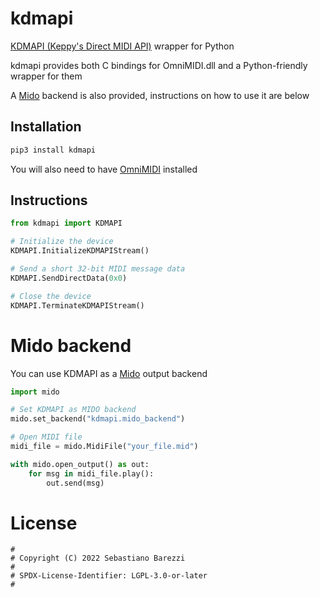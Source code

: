 # kdmapi

[KDMAPI (Keppy's Direct MIDI API)](https://github.com/KeppySoftware/OmniMIDI/blob/master/DeveloperContent/KDMAPI.md) wrapper for Python

kdmapi provides both C bindings for OmniMIDI.dll and a Python-friendly wrapper for them

A [Mido](https://pypi.org/project/mido/) backend is also provided, instructions on how to use it are below

## Installation

```sh
pip3 install kdmapi
```

You will also need to have [OmniMIDI](https://github.com/KeppySoftware/OmniMIDI) installed

## Instructions

```python
from kdmapi import KDMAPI

# Initialize the device
KDMAPI.InitializeKDMAPIStream()

# Send a short 32-bit MIDI message data
KDMAPI.SendDirectData(0x0)

# Close the device
KDMAPI.TerminateKDMAPIStream()
```

# Mido backend

You can use KDMAPI as a [Mido](https://pypi.org/project/mido/) output backend

```python
import mido

# Set KDMAPI as MIDO backend
mido.set_backend("kdmapi.mido_backend")

# Open MIDI file
midi_file = mido.MidiFile("your_file.mid")

with mido.open_output() as out:
    for msg in midi_file.play():
        out.send(msg)
```

# License

```
#
# Copyright (C) 2022 Sebastiano Barezzi
#
# SPDX-License-Identifier: LGPL-3.0-or-later
#
```
